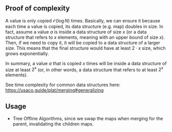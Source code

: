 ## Proof of complexity
A value is only copied $\mathcal{O}(\log{N})$ times. Basically, we can ensure it because each time a value is copied, its data structure (e.g. map) doubles in size. In fact, assume a value $a$ is inside a data structure of size $x$ (or a data structure that refers to $x$ elements, meaning with an upper bound of size $x$). Then, if we need to copy it, it will be copied to a data structure of a larger size. This means that the final structure would have at least $2 \cdot x$ size, which grows exponentially.

In summary, a value $a$ that is copied $x$ times will be inside a data structure of size at least $2^x$ (or, in other words, a data structure that refers to at least $2^x$ elements).

See time complexity for common data structures here: https://usaco.guide/plat/merging#generalizing

## Usage
- Tree Offline Algorithms, since we swap the maps when merging for the parent, invalidating the children maps.

